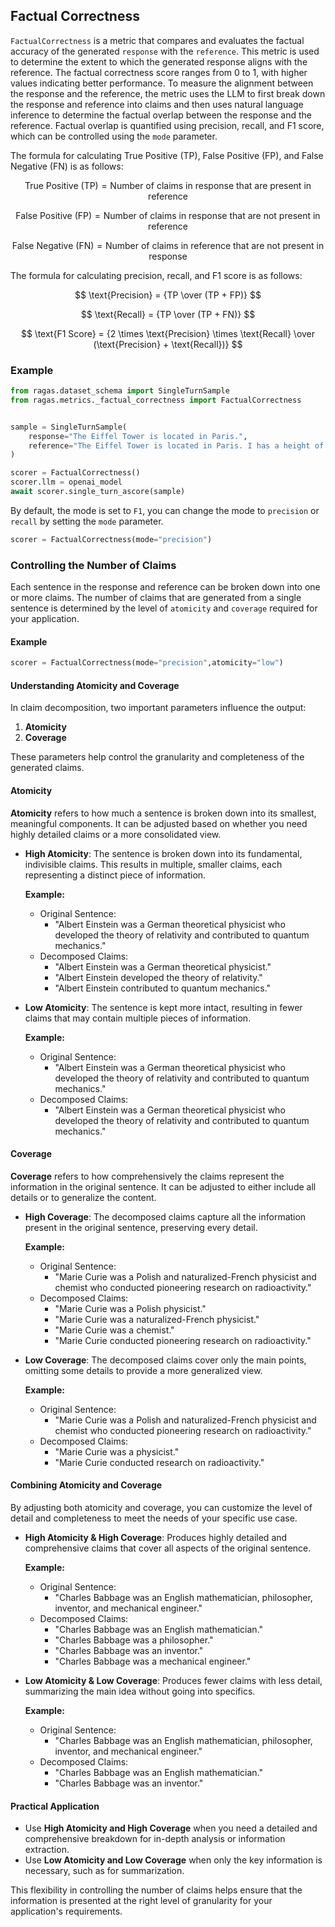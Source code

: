 ## Factual Correctness

`FactualCorrectness` is a metric that compares and evaluates the factual accuracy of the generated `response` with the `reference`. This metric is used to determine the extent to which the generated response aligns with the reference. The factual correctness score ranges from 0 to 1, with higher values indicating better performance. To measure the alignment between the response and the reference, the metric uses the LLM to first break down the response and reference into claims and then uses natural language inference to determine the factual overlap between the response and the reference. Factual overlap is quantified using precision, recall, and F1 score, which can be controlled using the `mode` parameter.

The formula for calculating True Positive (TP), False Positive (FP), and False Negative (FN) is as follows:

$$
\text{True Positive (TP)} = \text{Number of claims in response that are present in reference}
$$

$$
\text{False Positive (FP)} = \text{Number of claims in response that are not present in reference}
$$

$$
\text{False Negative (FN)} = \text{Number of claims in reference that are not present in response}
$$

The formula for calculating precision, recall, and F1 score is as follows:

$$
\text{Precision} = {TP \over (TP + FP)}
$$

$$
\text{Recall} = {TP \over (TP + FN)}
$$

$$
\text{F1 Score} = {2 \times \text{Precision} \times \text{Recall} \over (\text{Precision} + \text{Recall})}
$$

### Example

```python
from ragas.dataset_schema import SingleTurnSample
from ragas.metrics._factual_correctness import FactualCorrectness


sample = SingleTurnSample(
    response="The Eiffel Tower is located in Paris.",
    reference="The Eiffel Tower is located in Paris. I has a height of 1000ft."
)

scorer = FactualCorrectness()
scorer.llm = openai_model
await scorer.single_turn_ascore(sample)
```

By default, the mode is set to `F1`, you can change the mode to `precision` or `recall` by setting the `mode` parameter.

```python
scorer = FactualCorrectness(mode="precision")
```

### Controlling the Number of Claims

Each sentence in the response and reference can be broken down into one or more claims. The number of claims that are generated from a single sentence is determined by the level of `atomicity` and `coverage` required for your application.


#### Example

```python
scorer = FactualCorrectness(mode="precision",atomicity="low")
```


#### Understanding Atomicity and Coverage

In claim decomposition, two important parameters influence the output:

1. **Atomicity**
2. **Coverage**

These parameters help control the granularity and completeness of the generated claims.

#### Atomicity

**Atomicity** refers to how much a sentence is broken down into its smallest, meaningful components. It can be adjusted based on whether you need highly detailed claims or a more consolidated view.

- **High Atomicity**: The sentence is broken down into its fundamental, indivisible claims. This results in multiple, smaller claims, each representing a distinct piece of information.
  
  **Example:**
  - Original Sentence: 
    - "Albert Einstein was a German theoretical physicist who developed the theory of relativity and contributed to quantum mechanics."
  - Decomposed Claims:
    - "Albert Einstein was a German theoretical physicist."
    - "Albert Einstein developed the theory of relativity."
    - "Albert Einstein contributed to quantum mechanics."

- **Low Atomicity**: The sentence is kept more intact, resulting in fewer claims that may contain multiple pieces of information.
  
  **Example:**
  - Original Sentence:
    - "Albert Einstein was a German theoretical physicist who developed the theory of relativity and contributed to quantum mechanics."
  - Decomposed Claims:
    - "Albert Einstein was a German theoretical physicist who developed the theory of relativity and contributed to quantum mechanics."

#### Coverage

**Coverage** refers to how comprehensively the claims represent the information in the original sentence. It can be adjusted to either include all details or to generalize the content.

- **High Coverage**: The decomposed claims capture all the information present in the original sentence, preserving every detail.
  
  **Example:**
  - Original Sentence: 
    - "Marie Curie was a Polish and naturalized-French physicist and chemist who conducted pioneering research on radioactivity."
  - Decomposed Claims:
    - "Marie Curie was a Polish physicist."
    - "Marie Curie was a naturalized-French physicist."
    - "Marie Curie was a chemist."
    - "Marie Curie conducted pioneering research on radioactivity."

- **Low Coverage**: The decomposed claims cover only the main points, omitting some details to provide a more generalized view.
  
  **Example:**
  - Original Sentence:
    - "Marie Curie was a Polish and naturalized-French physicist and chemist who conducted pioneering research on radioactivity."
  - Decomposed Claims:
    - "Marie Curie was a physicist."
    - "Marie Curie conducted research on radioactivity."

#### Combining Atomicity and Coverage

By adjusting both atomicity and coverage, you can customize the level of detail and completeness to meet the needs of your specific use case.

- **High Atomicity & High Coverage**: Produces highly detailed and comprehensive claims that cover all aspects of the original sentence.

  **Example:**
  - Original Sentence:
    - "Charles Babbage was an English mathematician, philosopher, inventor, and mechanical engineer."
  - Decomposed Claims:
    - "Charles Babbage was an English mathematician."
    - "Charles Babbage was a philosopher."
    - "Charles Babbage was an inventor."
    - "Charles Babbage was a mechanical engineer."

- **Low Atomicity & Low Coverage**: Produces fewer claims with less detail, summarizing the main idea without going into specifics.

  **Example:**
  - Original Sentence:
    - "Charles Babbage was an English mathematician, philosopher, inventor, and mechanical engineer."
  - Decomposed Claims:
    - "Charles Babbage was an English mathematician."
    - "Charles Babbage was an inventor."

#### Practical Application

- Use **High Atomicity and High Coverage** when you need a detailed and comprehensive breakdown for in-depth analysis or information extraction.
- Use **Low Atomicity and Low Coverage** when only the key information is necessary, such as for summarization.

This flexibility in controlling the number of claims helps ensure that the information is presented at the right level of granularity for your application's requirements.
